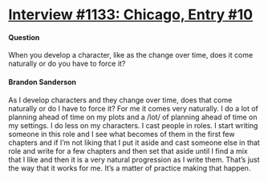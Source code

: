 # [Interview #1133: Chicago, Entry #10](https://www.theoryland.com/intvmain.php?i=1133#10)

#### Question

When you develop a character, like as the change over time, does it come naturally or do you have to force it?

#### Brandon Sanderson

As I develop characters and they change over time, does that come naturally or do I have to force it? For me it comes very naturally. I do a lot of planning ahead of time on my plots and a /lot/ of planning ahead of time on my settings. I do less on my characters. I cast people in roles. I start writing someone in this role and I see what becomes of them in the first few chapters and if I’m not liking that I put it aside and cast someone else in that role and write for a few chapters and then set that aside until I find a mix that I like and then it is a very natural progression as I write them. That’s just the way that it works for me. It’s a matter of practice making that happen.

